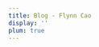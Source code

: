 ```yaml
---
title: Blog - Flynn Cao
display: ''
plum: true
---
```


<SubNav />

<ListPosts only-date type="blog" />
